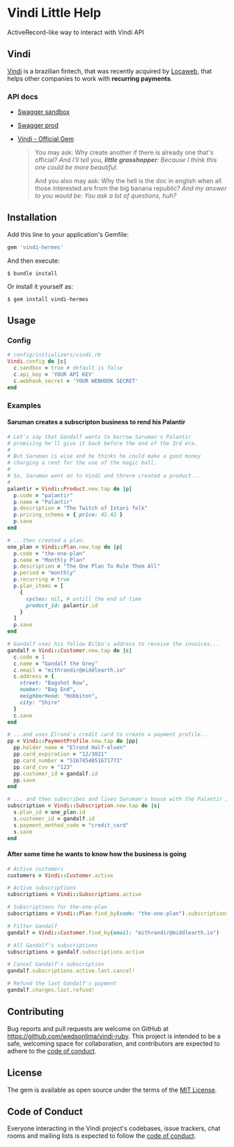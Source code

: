 # Vindi Little Help

ActiveRecord-like way to interact with Vindi API

## Vindi

[Vindi](https://vindi.com.br) is a brazilian fintech, that was recently acquired by [Locaweb](https://blog.vindi.com.br/agora-a-vindi-faz-parte-do-grupo-locaweb), that helps other companies to work with **recurring payments**.

### API docs

  * [Swagger sandbox](https://vindi.github.io/api-docs/dist/?url=https://sandbox-app.vindi.com.br/api/v1/docs#/)
  * [Swagger prod](https://vindi.github.io/api-docs/dist)
  *
    [Vindi - Official Gem](https://github.com/vindi/vindi-ruby)

    > You may ask: Why create another if there is already one that's official?
    > *And I'll tell you, **little grasshopper**: Because I think this one could be more beautiful.*
    >
    > And you also may ask: Why the hell is the doc in english when all those interested are from the big banana republic?
    > *And my answer to you would be: You ask a lot of questions, huh?*

## Installation

Add this line to your application's Gemfile:

```ruby
gem 'vindi-hermes'
```

And then execute:

    $ bundle install

Or install it yourself as:

    $ gem install vindi-hermes

## Usage

### Config

```ruby
# config/initializers/vindi.rb
Vindi.config do |c|
  c.sandbox = true # default is false
  c.api_key = 'YOUR API KEY'
  c.webhook_secret = 'YOUR WEBHOOK SECRET'
end
```

### Examples

#### Saruman creates a subscripton business to rend his Palantir

```ruby
# Let's say that Gandalf wants to borrow Saruman's Palantir
# promising he'll give it back before the end of the 3rd era.
#
# But Saruman is wise and he thinks he could make a good money
# charging a rent for the use of the magic ball.
#
# So, Saruman went on to Vindi and threre created a product...
#
palantir = Vindi::Product.new.tap do |p|
  p.code = "palantir"
  p.name = "Palantir"
  p.description = "The Twitch of Istari folk"
  p.pricing_schema = { price: 42.42 }
  p.save
end

# ...then created a plan.
one_plan = Vindi::Plan.new.tap do |p|
  p.code = "the-one-plan"
  p.name = "Monthly Plan"
  p.description = "The One Plan To Rule Them All"
  p.period = "monthly"
  p.recurring = true
  p.plan_items = [
    {
      cycles: nil, # untill the end of time
      product_id: palantir.id
    }
  ]
  p.save
end

# Gandalf uses his fellow Bilbo's address to receive the invoices...
gandalf = Vindi::Customer.new.tap do |c|
  c.code = 1
  c.name = "Gandalf the Grey"
  c.email = "mithrandir@middlearth.io"
  c.address = {
    street: "Bagshot Row",
    number: "Bag End",
    neighborhood: "Hobbiton",
    city: "Shire"
  }
  c.save
end

# ...and uses Elrond's credit card to create a payment profile...
pp = Vindi::PaymentProfile.new.tap do |pp|
  pp.holder_name = "Elrond Half-elven"
  pp.card_expiration = "12/3021"
  pp.card_number = "5167454851671773"
  pp.card_cvv = "123"
  pp.customer_id = gandalf.id
  pp.save
end

# ... and then subscribes and lives Saruman's house with the Palantir in hand
subscription = Vindi::Subscription.new.tap do |s|
  s.plan_id = one_plan.id
  s.customer_id = gandalf.id
  s.payment_method_code = "credit_card"
  s.save
end
```

#### After some time he wants to know how the business is going

```ruby
# Active customers
customers = Vindi::Customer.active

# Active subscriptions
subscriptions = Vindi::Subscriptions.active

# Subscriptions for the-one-plan
subscriptions = Vindi::Plan.find_by(code: "the-one-plan").subscriptions

# Filter Gandalf
gandalf = Vindi::Customer.find_by(email: "mithrandir@middlearth.io")

# All Gandalf's subscriptions
subscriptions = gandalf.subscriptions.active

# Cancel Gandalf's subscription
gandalf.subscriptions.active.last.cancel!

# Refund the last Gandalf's payment
gandalf.charges.last.refund!
```

## Contributing

Bug reports and pull requests are welcome on GitHub at https://github.com/wedsonlima/vindi-ruby. This project is intended to be a safe, welcoming space for collaboration, and contributors are expected to adhere to the [code of conduct](https://github.com/wedsonlima/vindi-ruby/blob/main/CODE_OF_CONDUCT.md).

## License

The gem is available as open source under the terms of the [MIT License](https://opensource.org/licenses/MIT).

## Code of Conduct

Everyone interacting in the Vindi project's codebases, issue trackers, chat rooms and mailing lists is expected to follow the [code of conduct](https://github.com/wedsonlima/vindi-ruby/blob/main/CODE_OF_CONDUCT.md).
